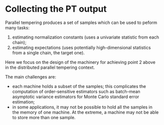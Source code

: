 # Collecting the PT output

Parallel tempering produces a set of samples which can be 
used to peform many tasks:

1. estimating normalization constants (uses a univariate statistic 
    from each chain);
2. estimating expectations (uses potentially high-dimensional 
    statistics from a single chain, the target one).

Here we focus on the design of the machinery for achieving point 2 above in the distributed parallel tempering context. 

The main challenges are:

- each machine holds a subset of the samples; this complicates the 
    computation of order-sensitive estimators such as batch-mean 
    asymptotic variance estimators for Monte Carlo standard error 
    estimation;
- in some applications, it may not be possible to hold all the 
    samples in the memory of one machine. At the extreme, a
    machine may not be able to store more than one sample. 